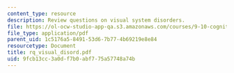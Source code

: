 ```yaml
---
content_type: resource
description: Review questions on visual system disorders.
file: https://ol-ocw-studio-app-qa.s3.amazonaws.com/courses/9-10-cognitive-neuroscience-spring-2006/9fcb13cc3a0df7b0abf775a57748a74b_rq_visual_disord.pdf
file_type: application/pdf
parent_uid: 1c5176a5-8491-53d6-7b77-4b69219e8e84
resourcetype: Document
title: rq_visual_disord.pdf
uid: 9fcb13cc-3a0d-f7b0-abf7-75a57748a74b
---
```

